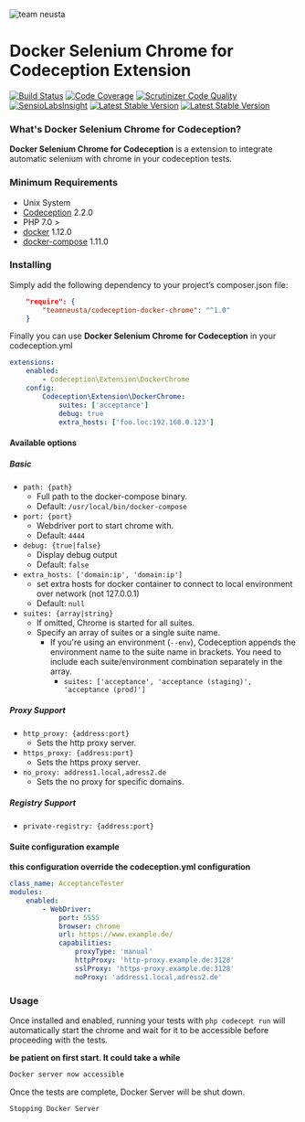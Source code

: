 ![team neusta][logo]

# Docker Selenium Chrome for Codeception Extension #

[![Build Status](https://scrutinizer-ci.com/g/teamneusta/codeception-docker-chrome/badges/build.png?b=master)](https://scrutinizer-ci.com/g/teamneusta/codeception-docker-chrome/build-status/master)
[![Code Coverage](https://scrutinizer-ci.com/g/teamneusta/codeception-docker-chrome/badges/coverage.png?b=master)](https://scrutinizer-ci.com/g/teamneusta/codeception-docker-chrome/?branch=master)
[![Scrutinizer Code Quality](https://scrutinizer-ci.com/g/teamneusta/codeception-docker-chrome/badges/quality-score.png?b=master)](https://scrutinizer-ci.com/g/teamneusta/codeception-docker-chrome/?branch=master)
[![SensioLabsInsight](https://insight.sensiolabs.com/projects/ab3e62a0-03dd-4f4b-8b82-39dd3d942f97/mini.png)](https://insight.sensiolabs.com/projects/ab3e62a0-03dd-4f4b-8b82-39dd3d942f97)
[![Latest Stable Version](https://img.shields.io/packagist/v/teamneusta/codeception-docker-chrome.svg?label=stable)](https://packagist.org/packages/teamneusta/codeception-docker-chrome)
[![Latest Stable Version](https://img.shields.io/packagist/l/teamneusta/codeception-docker-chrome.svg?label=stable)](https://packagist.org/packages/teamneusta/codeception-docker-chrome)


### What's Docker Selenium Chrome for Codeception? ###

**Docker Selenium Chrome for Codeception** is a extension to integrate automatic selenium with chrome in your codeception tests.

### Minimum Requirements ###

- Unix System
- [Codeception](http://codeception.com/) 2.2.0
- PHP 7.0 >
- [docker](https://docs.docker.com/engine/installation/linux/) 1.12.0
- [docker-compose](https://docs.docker.com/compose/install/) 1.11.0

### Installing ###

Simply add the following dependency to your project’s composer.json file:

```json
    "require": {
        "teamneusta/codeception-docker-chrome": "^1.0"
    }
```
Finally you can use **Docker Selenium Chrome for Codeception** in your codeception.yml

```yaml
extensions:
    enabled:
        - Codeception\Extension\DockerChrome
    config:
        Codeception\Extension\DockerChrome:
            suites: ['acceptance']
            debug: true
            extra_hosts: ['foo.loc:192.168.0.123']
```

#### Available options ####

##### Basic #####

- `path: {path}`
    - Full path to the docker-compose binary.
    - Default: `/usr/local/bin/docker-compose`
- `port: {port}`
    - Webdriver port to start chrome with.
    - Default: `4444`
- `debug: {true|false}`
    - Display debug output
    - Default: `false`
- `extra_hosts: ['domain:ip', 'domain:ip']`
    - set extra hosts for docker container to connect to local environment over network (not 127.0.0.1)
    - Default: `null`
- `suites: {array|string}`
    - If omitted, Chrome is started for all suites.
    - Specify an array of suites or a single suite name.
        - If you're using an environment (`--env`), Codeception appends the
          environment name to the suite name in brackets. You need to include
          each suite/environment combination separately in the array.
            - `suites: ['acceptance', 'acceptance (staging)', 'acceptance (prod)']`

##### Proxy Support #####

- `http_proxy: {address:port}`
    - Sets the http proxy server.
- `https_proxy: {address:port}`
    - Sets the https proxy server.
- `no_proxy: address1.local,adress2.de`
    - Sets the no proxy for specific domains.
        
##### Registry Support #####

- `private-registry: {address:port}`
    
#### Suite configuration example ####

**this configuration override the codeception.yml configuration**

```yaml
class_name: AcceptanceTester
modules:
    enabled:
        - WebDriver:
            port: 5555
            browser: chrome
            url: https://www.example.de/
            capabilities:
                proxyType: 'manual'
                httpProxy: 'http-proxy.example.de:3128'
                sslProxy: 'https-proxy.example.de:3128'
                noProxy: 'address1.local,adress2.de'
```
 
### Usage ###

Once installed and enabled, running your tests with `php codecept run` will
automatically start the chrome and wait for it to be accessible before
proceeding with the tests.

**be patient on first start. It could take a while**

```bash
Docker server now accessible
```

Once the tests are complete, Docker Server will be shut down.

```bash
Stopping Docker Server
```


[logo]: https://www.team-neusta.de/typo3temp/pics/t_0d7f868b56.png "team neusta logo"
